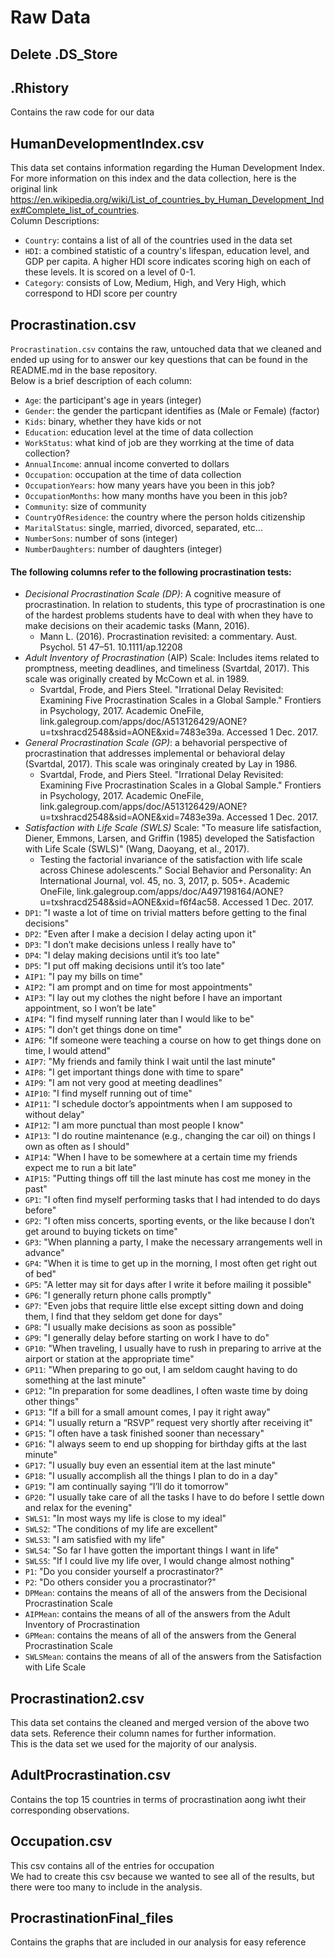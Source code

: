 # Raw Data 
## Delete .DS_Store  

## .Rhistory  
Contains the raw code for our data

## HumanDevelopmentIndex.csv  
This data set contains information regarding the Human Development Index. 
For more information on this index and the data collection, here is the original link https://en.wikipedia.org/wiki/List_of_countries_by_Human_Development_Index#Complete_list_of_countries.  
Column Descriptions:  
* `Country`: contains a list of all of the countries used in the data set 
* `HDI`: a combined statistic of a country's lifespan, education level, and GDP per capita. A higher HDI score indicates scoring high on each of these levels. It is scored on a level of 0-1. 
* `Category`: consists of Low, Medium, High, and Very High, which correspond to HDI score per country

## Procrastination.csv  
`Procrastination.csv` contains the raw, untouched data that we cleaned and ended up using for to answer our key questions that can be found in the README.md in the base repository.  
Below is a brief description of each column:  
* `Age`: the participant's age in years (integer)  
* `Gender`: the gender the particpant identifies as (Male or Female) (factor)  
* `Kids`: binary, whether they have kids or not  
* `Education`: education level at the time of data collection  
* `WorkStatus`: what kind of job are they worrking at the time of data collection?  
* `AnnualIncome`: annual income converted to dollars  
* `Occupation`: occupation at the time of data collection  
* `OccupationYears`: how many years have you been in this job?  
* `OccupationMonths`: how many months have you been in this job?  
* `Community`: size of community  
* `CountryOfResidence`: the country where the person holds citizenship  
* `MaritalStatus`: single, married, divorced, separated, etc...  
* `NumberSons`: number of sons (integer)  
* `NumberDaughters`: number of daughters (integer)  
#### The following columns refer to the following procrastination tests:  
* *Decisional Procrastination Scale (DP)*: A cognitive measure of procrastination. In relation to students, this type of procrastination is one of the hardest problems students have to deal with when they have to make decisions on their academic tasks (Mann, 2016).  
  * Mann L. (2016). Procrastination revisited: a commentary. Aust. Psychol. 51 47–51. 10.1111/ap.12208  
* *Adult Inventory of Procrastination* (AIP) Scale: Includes items related to promptness, meeting deadlines, and timeliness (Svartdal, 2017). This scale was originally created by McCown et al. in 1989.  
  * Svartdal, Frode, and Piers Steel. "Irrational Delay Revisited: Examining Five Procrastination Scales in a Global Sample." Frontiers in Psychology, 2017. Academic OneFile, link.galegroup.com/apps/doc/A513126429/AONE?u=txshracd2548&sid=AONE&xid=7483e39a. Accessed 1 Dec. 2017.  
* *General Procrastination Scale (GP)*: a behavorial perspective of procrastination that addresses implemental or behavioral delay (Svartdal, 2017). This scale was oringinaly created by Lay in 1986.  
  * Svartdal, Frode, and Piers Steel. "Irrational Delay Revisited: Examining Five Procrastination Scales in a Global Sample." Frontiers in Psychology, 2017. Academic OneFile, link.galegroup.com/apps/doc/A513126429/AONE?u=txshracd2548&sid=AONE&xid=7483e39a. Accessed 1 Dec. 2017.  
* *Satisfaction with Life Scale (SWLS)*  Scale: "To measure life satisfaction, Diener, Emmons, Larsen, and Griffin (1985) developed the Satisfaction with Life Scale (SWLS)" (Wang, Daoyang, et al., 2017).  
  * Testing the factorial invariance of the satisfaction with life scale across Chinese adolescents." Social Behavior and Personality: An International Journal, vol. 45, no. 3, 2017, p. 505+. Academic OneFile, link.galegroup.com/apps/doc/A497198164/AONE?u=txshracd2548&sid=AONE&xid=f6f4ac58. Accessed 1 Dec. 2017.  
* `DP1`: "I waste a lot of time on trivial matters before getting to the final decisions"  
* `DP2`: "Even after I make a decision I delay acting upon it"  
* `DP3`: "I don’t make decisions unless I really have to"  
* `DP4`: "I delay making decisions until it’s too late"  
* `DP5`: "I put off making decisions until it’s too late"  
* `AIP1`: "I pay my bills on time"  
* `AIP2`: "I am prompt and on time for most appointments"  
* `AIP3`: "I lay out my clothes the night before I have an important appointment, so I won’t be late"  
* `AIP4`: "I find myself running later than I would like to be"  
* `AIP5`: "I don’t get things done on time"  
* `AIP6`: "If someone were teaching a course on how to get things done on time, I would attend"  
* `AIP7`: "My friends and family think I wait until the last minute"  
* `AIP8`: "I get important things done with time to spare"  
* `AIP9`: "I am not very good at meeting deadlines"  
* `AIP10`: "I find myself running out of time"  
* `AIP11`: "I schedule doctor’s appointments when I am supposed to without delay"  
* `AIP12`: "I am more punctual than most people I know"  
* `AIP13`: "I do routine maintenance (e.g., changing the car oil) on things I own as often as I should"  
* `AIP14`: "When I have to be somewhere at a certain time my friends expect me to run a bit late"  
* `AIP15`: "Putting things off till the last minute has cost me money in the past"  
* `GP1`: "I often find myself performing tasks that I had intended to do days before"  
* `GP2`: "I often miss concerts, sporting events, or the like because I don’t get around to buying tickets on time"  
* `GP3`: "When planning a party, I make the necessary arrangements well in advance"  
* `GP4`: "When it is time to get up in the morning, I most often get right out of bed"  
* `GP5`: "A letter may sit for days after I write it before mailing it possible"  
* `GP6`: "I generally return phone calls promptly"  
* `GP7`: "Even jobs that require little else except sitting down and doing them, I find that they seldom get done for days"  
* `GP8`: "I usually make decisions as soon as possible"  
* `GP9`: "I generally delay before starting on work I have to do"  
* `GP10`: "When traveling, I usually have to rush in preparing to arrive at the airport or station at the appropriate time"  
* `GP11`: "When preparing to go out, I am seldom caught having to do something at the last minute"  
* `GP12`: "In preparation for some deadlines, I often waste time by doing other things"  
* `GP13`: "If a bill for a small amount comes, I pay it right away"  
* `GP14`: "I usually return a “RSVP” request very shortly after receiving it"  
* `GP15`: "I often have a task finished sooner than necessary"  
* `GP16`: "I always seem to end up shopping for birthday gifts at the last minute"  
* `GP17`: "I usually buy even an essential item at the last minute"  
* `GP18`: "I usually accomplish all the things I plan to do in a day"  
* `GP19`: "I am continually saying “I’ll do it tomorrow"  
* `GP20`: "I usually take care of all the tasks I have to do before I settle down and relax for the evening"  
* `SWLS1`: "In most ways my life is close to my ideal"  
* `SWLS2`: "The conditions of my life are excellent"  
* `SWLS3`: "I am satisfied with my life"  
* `SWLS4`: "So far I have gotten the important things I want in life"  
* `SWLS5`: "If I could live my life over, I would change almost nothing"  
* `P1`: "Do you consider yourself a procrastinator?"
* `P2`: "Do others consider you a procrastinator?"
* `DPMean`: contains the means of all of the answers from the Decisional Procrastination Scale  
* `AIPMean`: contains the means of all of the answers from the Adult Inventory of Procrastination  
* `GPMean`: contains the means of all of the answers from the General Procrastination Scale  
* `SWLSMean`: contains the means of all of the answers from the Satisfaction with Life Scale  

## Procrastination2.csv  
This data set contains the cleaned and merged version of the above two data sets. Reference their column names for further information.   
This is the data set we used for the majority of our analysis.  

## AdultProcrastination.csv 
Contains the top 15 countries in terms of procrastination aong iwht their corresponding observations.  

## Occupation.csv  
This csv contains all of the entries for occupation  
We had to create this csv because we wanted to see all of the results, but there were too many to include in the analysis.  

## ProcrastinationFinal_files  
Contains the graphs that are included in our analysis for easy reference
